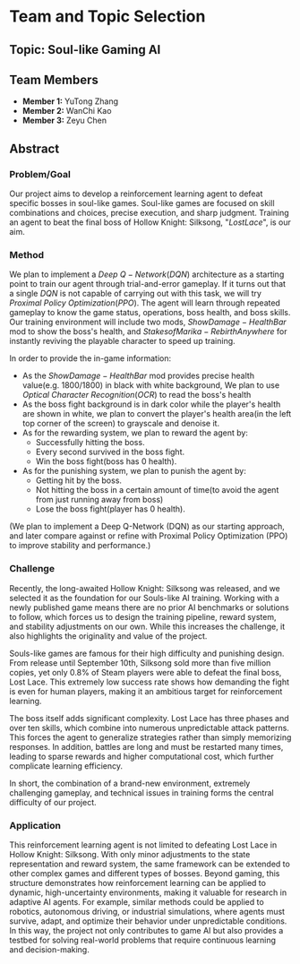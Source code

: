 # Team and Topic Selection

## Topic: Soul-like Gaming AI

## Team Members
- **Member 1:** YuTong Zhang
- **Member 2:** WanChi Kao
- **Member 3:** Zeyu Chen

## Abstract
### **Problem/Goal**
Our project aims to develop a reinforcement learning agent to defeat specific bosses in soul-like games. Soul-like games are focused on skill combinations and choices, precise execution, and sharp judgment. Training an agent to beat the final boss of Hollow Knight: Silksong, "$Lost Lace$", is our aim.

### **Method**
We plan to implement a $Deep$ $Q-Network(DQN)$ architecture as a starting point to train our agent through trial-and-error gameplay. If it turns out that a single $DQN$ is not capable of carrying out with this task, we will try $Proximal$ $Policy$ $Optimization(PPO)$. The agent will learn through repeated gameplay to know the game status, operations, boss health, and boss skills. Our training environment will include two mods, $ShowDamage - HealthBar$ mod to show the boss's health, and $Stakes of Marika - Rebirth Anywhere$ for instantly reviving the playable character to speed up training.

In order to provide the in-game information:
  - As the $ShowDamage - HealthBar$ mod provides precise health value(e.g. $1800/1800$) in black with white background, We plan to use $Optical$ $Character$ $Recognition(OCR)$ to read the boss's health 
  - As the boss fight background is in dark color while the player's health are shown in white, we plan to convert the player's health area(in the left top corner of the screen) to grayscale and denoise it.
  - As for the rewarding system, we plan to reward the agent by:
    -  Successfully hitting the boss.
    -  Every second survived in the boss fight.
    -  Win the boss fight(boss has 0 health).
 -  As for the punishing system, we plan to punish the agent by:
    -  Getting hit by the boss.
    -  Not hitting the boss in a certain amount of time(to avoid the agent from just running away from boss)
    -  Lose the boss fight(player has 0 health).

(We plan to implement a Deep Q-Network (DQN) as our starting approach, and later compare against or refine with Proximal Policy Optimization (PPO) to improve stability and performance.)

### **Challenge**
Recently, the long-awaited Hollow Knight: Silksong was released, and we selected it as the foundation for our Souls-like AI training. Working with a newly published game means there are no prior AI benchmarks or solutions to follow, which forces us to design the training pipeline, reward system, and stability adjustments on our own. While this increases the challenge, it also highlights the originality and value of the project.

Souls-like games are famous for their high difficulty and punishing design. From release until September 10th, Silksong sold more than five million copies, yet only 0.8% of Steam players were able to defeat the final boss, Lost Lace. This extremely low success rate shows how demanding the fight is even for human players, making it an ambitious target for reinforcement learning.

The boss itself adds significant complexity. Lost Lace has three phases and over ten skills, which combine into numerous unpredictable attack patterns. This forces the agent to generalize strategies rather than simply memorizing responses. In addition, battles are long and must be restarted many times, leading to sparse rewards and higher computational cost, which further complicate learning efficiency.

In short, the combination of a brand-new environment, extremely challenging gameplay, and technical issues in training forms the central difficulty of our project.

### **Application**
This reinforcement learning agent is not limited to defeating Lost Lace in Hollow Knight: Silksong. With only minor adjustments to the state representation and reward system, the same framework can be extended to other complex games and different types of bosses. Beyond gaming, this structure demonstrates how reinforcement learning can be applied to dynamic, high-uncertainty environments, making it valuable for research in adaptive AI agents. For example, similar methods could be applied to robotics, autonomous driving, or industrial simulations, where agents must survive, adapt, and optimize their behavior under unpredictable conditions. In this way, the project not only contributes to game AI but also provides a testbed for solving real-world problems that require continuous learning and decision-making.
